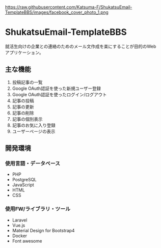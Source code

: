 https://raw.githubusercontent.com/Katsuma-F/ShukatsuEmail-TemplateBBS/images/facebook_cover_photo_1.png

# ShukatsuEmail-TemplateBBS
就活生向けの企業との連絡のためのメール文作成を楽にすることが目的のWebアプリケーション。

## 主な機能
1. 投稿記事の一覧
2. Google OAuth認証を使った新規ユーザー登録
3. Google OAuth認証を使ったログイン/ログアウト
4. 記事の投稿
5. 記事の更新
6. 記事の削除
7. 記事の個別表示
8. 記事のお気に入り登録
9. ユーザーページの表示

## 開発環境
### 使用言語・データベース
* PHP
* PostgreSQL
* JavaScript
* HTML
* CSS

### 使用FW/ライブラリ・ツール
* Laravel
* Vue.js
* Material Design for Bootstrap4
* Docker
* Font awesome

